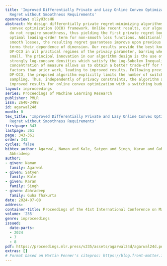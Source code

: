 ```yaml
---
title: 'Improved Differentially Private and Lazy Online Convex Optimization: Lower
  Regret without Smoothness Requirements'
openreview: xl2yU3dsHK
abstract: We design differentially private regret-minimizing algorithms in the online
  convex optimization (OCO) framework. Unlike recent results, our algorithms and analyses
  do not require smoothness, thus yielding the first private regret bounds with an
  optimal leading-order term for non-smooth loss functions. Additionally, even for
  smooth losses, the resulting regret guarantees improve upon previous results in
  terms their dependence of dimension. Our results provide the best known rates for
  DP-OCO in all practical regimes of the privacy parameter, barring when it is exceptionally
  small. The principal innovation in our algorithm design is the use of sampling from
  strongly log-concave densities which satisfy the Log-Sobolev Inequality. The resulting
  concentration of measure allows us to obtain a better trade-off for the dimension
  factors than prior work, leading to improved results. Following previous works on
  DP-OCO, the proposed algorithm explicitly limits the number of switches via rejection
  sampling. Thus, independently of privacy constraints, the algorithm also provides
  improved results for online convex optimization with a switching budget.
layout: inproceedings
series: Proceedings of Machine Learning Research
publisher: PMLR
issn: 2640-3498
id: agarwal24d
month: 0
tex_title: 'Improved Differentially Private and Lazy Online Convex Optimization: Lower
  Regret without Smoothness Requirements'
firstpage: 343
lastpage: 361
page: 343-361
order: 343
cycles: false
bibtex_author: Agarwal, Naman and Kale, Satyen and Singh, Karan and Guha Thakurta,
  Abhradeep
author:
- given: Naman
  family: Agarwal
- given: Satyen
  family: Kale
- given: Karan
  family: Singh
- given: Abhradeep
  family: Guha Thakurta
date: 2024-07-08
address:
container-title: Proceedings of the 41st International Conference on Machine Learning
volume: '235'
genre: inproceedings
issued:
  date-parts:
  - 2024
  - 7
  - 8
pdf: https://proceedings.mlr.press/v235/assets/agarwal24d/agarwal24d.pdf
extras: []
# Format based on Martin Fenner's citeproc: https://blog.front-matter.io/posts/citeproc-yaml-for-bibliographies/
---
```

